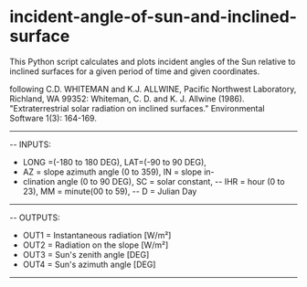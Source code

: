 # incident-angle-of-sun-and-inclined-surface
This Python script calculates and plots incident angles of the Sun relative to inclined surfaces for a given period of time and given coordinates. 

following C.D. WHITEMAN and K.J. ALLWINE, Pacific Northwest Laboratory, Richland, WA 99352: 
Whiteman, C. D. and K. J. Allwine (1986). "Extraterrestrial solar radiation on inclined surfaces." Environmental Software 1(3): 164-169.

-------------------------------------------------------
--  INPUTS: 
-    LONG =(-180 to 180 DEG), LAT=(-90 to 90 DEG),
-    AZ = slope azimuth angle (0 to 359), IN = slope in-
-    clination angle (0 to 90 DEG), SC = solar constant,
--   IHR = hour (0 to 23), MM = minute(00 to 59),
--   D = Julian Day
--------------------------------------------------------
--  OUTPUTS:
-    OUT1 = Instantaneous radiation [W/m²]
-    OUT2 = Radiation on the slope [W/m²]
-    OUT3 = Sun's zenith angle [DEG]
-    OUT4 = Sun's azimuth angle [DEG]
--------------------------------------------------------
